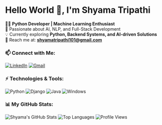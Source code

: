 # Hello World 👋, I'm Shyama Tripathi

👩‍💻 **Python Developer | Machine Learning Enthusiast**  
🚀 Passionate about AI, NLP, and Full-Stack Development  
💡 Currently exploring **Python, Backend Systems, and AI-driven Solutions**  
📩 Reach me at: **shyamatripathi101@gmail.com**
### 📫 Connect with Me:
[![LinkedIn](https://img.shields.io/badge/LinkedIn-Profile-blue)](https://www.linkedin.com/in/shyama-tripathi-227611250/)
[![Gmail](https://img.shields.io/badge/Email-shyamatripathi101@gmail.com-red)](mailto:shyamatripathi101@gmail.com)
### ⚡ Technologies & Tools:
![Python](https://img.shields.io/badge/Python-3776AB?style=for-the-badge&logo=python&logoColor=white)
![Django](https://img.shields.io/badge/Django-092E20?style=for-the-badge&logo=django&logoColor=white)
![Java](https://img.shields.io/badge/Java-007396?style=for-the-badge&logo=java&logoColor=white)
![Windows](https://img.shields.io/badge/Windows-0078D6?style=for-the-badge&logo=windows&logoColor=white)
### 📊 My GitHub Stats:
![Shyama's GitHub Stats](https://github-readme-stats.vercel.app/api?username=shyamatripathi&show_icons=true&theme=radical)
![Top Languages](https://github-readme-stats.vercel.app/api/top-langs/?username=shyamatripathi&layout=compact&theme=radical)
![Profile Views](https://komarev.com/ghpvc/?username=shyamatripathi&color=blue)

